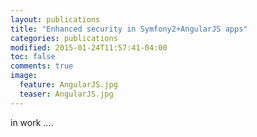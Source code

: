 ```yaml
---
layout: publications
title: "Enhanced security in Symfony2+AngularJS apps"
categories: publications
modified: 2015-01-24T11:57:41-04:00
toc: false
comments: true
image:
  feature: AngularJS.jpg
  teaser: AngularJS.jpg
---
```


in work ....